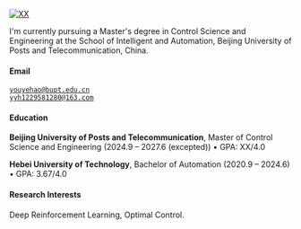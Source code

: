 [![XX](https://img.shields.io/badge/XX-github-blue?logo=github)](https://github.com/mmikana)

I'm currently pursuing a Master's degree in Control Science and Engineering
 at the School of Intelligent and Automation, Beijing University of Posts and Telecommunication, China.


#### Email  
<code>youyehao@bupt.edu.cn</code>  
<code>yyh1229581280@163.com</code>


#### Education  
 
**Beijing University of Posts and Telecommunication**, Master of Control Science and Engineering (2024.9 – 2027.6 (excepted))
• GPA: XX/4.0  

**Hebei University of Technology**, Bachelor of Automation (2020.9 – 2024.6)  
• GPA: 3.67/4.0 


#### Research Interests  
Deep Reinforcement Learning, Optimal Control.